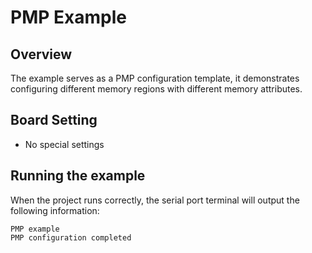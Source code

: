 # PMP Example

## Overview

The example serves as a PMP configuration template, it demonstrates configuring different memory regions with different memory attributes.

## Board Setting

- No special settings

## Running the example

When the project runs correctly, the serial port terminal will output the following information:
```console
PMP example
PMP configuration completed

```